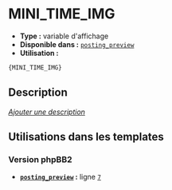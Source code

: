 # MINI_TIME_IMG
* __Type :__ variable d'affichage
* __Disponible dans :__ [`posting_preview`](../tpl/var/posting_preview.md)
* __Utilisation :__

```html
{MINI_TIME_IMG}
```

## Description
[*Ajouter une description*](https://fa-tvars.appspot.com/var/MINI_TIME_IMG)

## Utilisations dans les templates

### Version phpBB2
* __[`posting_preview`](../tpl/var/posting_preview.md#readme) :__ ligne [`7`](../tpl/src/subsilver/posting_preview.tpl#L7)